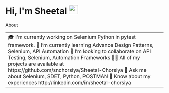 # Hi, I'm Sheetal <img src="https://github.com/TheDudeThatCode/TheDudeThatCode/blob/master/Assets/Hi.gif" width="29px">
About
<table>
  <tr>
    <td valign="">
      🎓 I'm currently working on Selenium Python in pytest framework.
      🌱 I’m currently learning Advance Design Patterns, Selenium, API Automation
      👯 I’m looking to collaborate on API Testing, Selenium, Automation Frameworks
      👨‍💻 All of my projects are available at https://github.com/snchorsiya/Sheetal-Chorsiya
      💬 Ask me about Selenium, SDET, Python, POSTMAN
      📄 Know about my experiences http://linkedin.com/in/sheetal-chorsiya
<td >
    
  </tr>
  </table>
